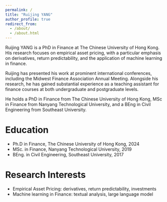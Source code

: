 ```yaml
---
permalink: /
title: "Ruijing YANG"
author_profile: true
redirect_from: 
  - /about/
  - /about.html
---
```


Ruijing YANG is a PhD in Finance at The Chinese University of Hong Kong. His research focuses on empirical asset pricing, with a particular emphasis on derivatives, return predictability, and the application of machine learning in finance.

Ruijing has presented his work at prominent international conferences, including the Midwest Finance Association Annual Meeting. Alongside his research, he has gained substantial experience as a teaching assistant for finance courses at both undergraduate and postgraduate levels.

He holds a PhD in Finance from The Chinese University of Hong Kong, MSc in Finance from Nanyang Technological University, and a BEng in Civil Engineering from Southeast University.

Education
======
* Ph.D in Finance, The Chinese University of Hong Kong, 2024
* MSc. in Finance, Nanyang Technological University, 2019
* BEng. in Civil Engineering, Southeast University, 2017

Research Interests
======
* Empirical Asset Pricing: derivatives, return predictability, investments
* Machine learning in Finance: textual analysis, large language model


